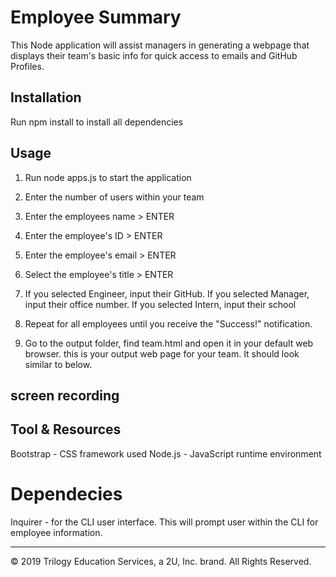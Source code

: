 # Employee Summary

This Node application will assist managers in generating a webpage that displays their team's basic info for quick access to emails and GitHub Profiles.


## Installation

Run npm install to install all dependencies

## Usage 
1. Run node apps.js to start the application

2. Enter the number of users within your team

3. Enter the employees name > ENTER

4. Enter the employee's ID > ENTER

5. Enter the employee's email > ENTER

6. Select the employee's title > ENTER

7. If you selected Engineer, input their GitHub. If you selected Manager, input   their office number. If you selected Intern, input their school

8. Repeat for all employees until you receive the "Success!" notification.

9.  Go to the output folder, find team.html and open it in your default web browser. this is your output web page for your team. It should look similar to below.

## screen recording



## Tool & Resources

Bootstrap - CSS framework used 
Node.js - JavaScript runtime environment 

# Dependecies 
Inquirer - for the CLI user interface. This will prompt user within the CLI for employee information.

- - -
© 2019 Trilogy Education Services, a 2U, Inc. brand. All Rights Reserved.
